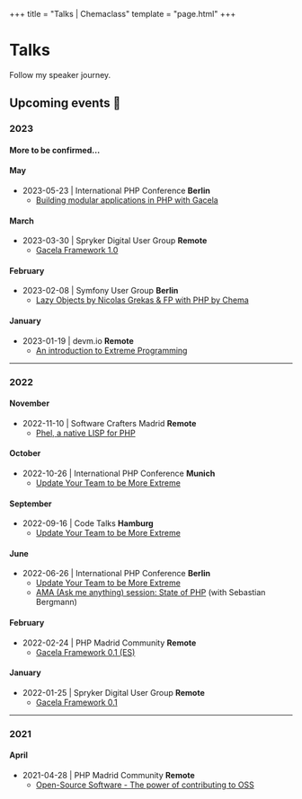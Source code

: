 +++
title = "Talks | Chemaclass"
template = "page.html"
+++

# Talks

Follow my speaker journey.

## Upcoming events 🎤

### 2023

#### More to be confirmed...

#### May
- 2023-05-23 | International PHP Conference **Berlin**
  - [Building modular applications in PHP with Gacela](https://phpconference.com/software-architecture/modular-applications-php-gacela/)

#### March
- 2023-03-30 | Spryker Digital User Group **Remote**
  - [Gacela Framework 1.0](https://www.meetup.com/spryker-user-group/events/289944797/)

#### February
- 2023-02-08 | Symfony User Group **Berlin**
  - [Lazy Objects by Nicolas Grekas & FP with PHP by Chema](https://www.meetup.com/sfugberlin/events/290735168/)

#### January
- 2023-01-19 | devm.io **Remote**
  - [An introduction to Extreme Programming](https://devm.io/update-your-team-to-be-more-extreme/)

---

### 2022

#### November
- 2022-11-10 | Software Crafters Madrid **Remote**
  - [Phel, a native LISP for PHP](https://www.meetup.com/madswcraft/events/289206891/)

#### October
- 2022-10-26 | International PHP Conference **Munich**
  - [Update Your Team to be More Extreme](https://phpconference.com/mixed/update-your-team-to-be-more-extreme/)

#### September
- 2022-09-16 | Code Talks **Hamburg**
  - [Update Your Team to be More Extreme](https://codetalks.de/speakers#speaker-985?event=7)

#### June
- 2022-06-26 | International PHP Conference **Berlin**
  - [Update Your Team to be More Extreme](https://phpconference.com/mixed/update-your-team-to-be-more-extreme/)
  - [AMA (Ask me anything) session: State of PHP](https://phpconference.com/php-core-coding/ama-ask-me-anything-session-state-of-php/) (with Sebastian Bergmann)

#### February
- 2022-02-24 | PHP Madrid Community **Remote**
  - [Gacela Framework 0.1 (ES)](https://www.meetup.com/phpmad/events/284069182/)

#### January
- 2022-01-25 | Spryker Digital User Group **Remote**
  - [Gacela Framework 0.1](https://www.meetup.com/spryker-user-group/events/282267564/)

---

### 2021

#### April
- 2021-04-28 | PHP Madrid Community **Remote**
  - [Open-Source Software - The power of contributing to OSS](https://www.meetup.com/phpmad/events/277733306/)
